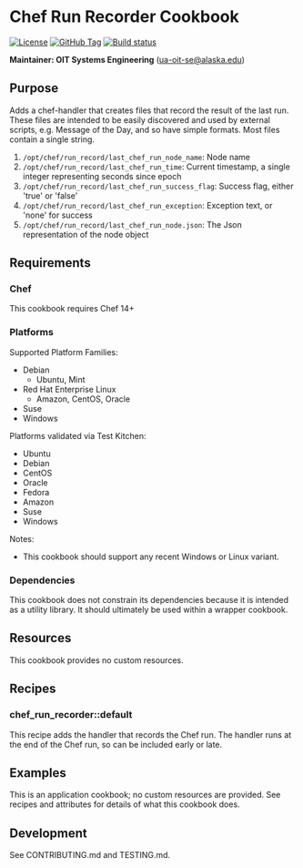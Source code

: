 # Chef Run Recorder Cookbook

[![License](https://img.shields.io/github/license/ualaska-it/chef_run_recorder.svg)](https://github.com/ualaska-it/chef_run_recorder)
[![GitHub Tag](https://img.shields.io/github/tag/ualaska-it/chef_run_recorder.svg)](https://github.com/ualaska-it/chef_run_recorder)
[![Build status](https://ci.appveyor.com/api/projects/status/3hidycnkkn4y1aec/branch/master?svg=true)](https://ci.appveyor.com/project/UAlaska/chef-run-recorder/branch/master)

__Maintainer: OIT Systems Engineering__ (<ua-oit-se@alaska.edu>)

## Purpose

Adds a chef-handler that creates files that record the result of the last run.
These files are intended to be easily discovered and used by external scripts, e.g. Message of the Day, and so have simple formats.
Most files contain a single string.

1. `/opt/chef/run_record/last_chef_run_node_name`: Node name
1. `/opt/chef/run_record/last_chef_run_time`: Current timestamp, a single integer representing seconds since epoch
1. `/opt/chef/run_record/last_chef_run_success_flag`: Success flag, either 'true' or 'false'
1. `/opt/chef/run_record/last_chef_run_exception`: Exception text, or 'none' for success
1. `/opt/chef/run_record/last_chef_run_node.json`: The Json representation of the node object

## Requirements

### Chef

This cookbook requires Chef 14+

### Platforms

Supported Platform Families:

* Debian
  * Ubuntu, Mint
* Red Hat Enterprise Linux
  * Amazon, CentOS, Oracle
* Suse
* Windows

Platforms validated via Test Kitchen:

* Ubuntu
* Debian
* CentOS
* Oracle
* Fedora
* Amazon
* Suse
* Windows

Notes:

* This cookbook should support any recent Windows or Linux variant.

### Dependencies

This cookbook does not constrain its dependencies because it is intended as a utility library.
It should ultimately be used within a wrapper cookbook.

## Resources

This cookbook provides no custom resources.

## Recipes

### chef_run_recorder::default

This recipe adds the handler that records the Chef run.
The handler runs at the end of the Chef run, so can be included early or late.

## Examples

This is an application cookbook; no custom resources are provided.
See recipes and attributes for details of what this cookbook does.

## Development

See CONTRIBUTING.md and TESTING.md.
